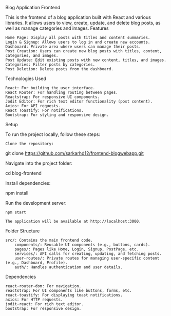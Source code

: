 Blog Application Frontend

This is the frontend of a blog application built with React and various libraries. It allows users to view, create, update, and delete blog posts, as well as manage categories and images.
Features

    Home Page: Display all posts with titles and content summaries.
    Login & Signup: Allows users to log in and create new accounts.
    Dashboard: Private area where users can manage their posts.
    Post Creation: Users can create new blog posts with titles, content, categories, and images.
    Post Update: Edit existing posts with new content, titles, and images.
    Categories: Filter posts by categories.
    Post Deletion: Delete posts from the dashboard.

Technologies Used

    React: For building the user interface.
    React Router: For handling routing between pages.
    Reactstrap: For responsive UI components.
    Jodit Editor: For rich text editor functionality (post content).
    Axios: For API requests.
    React Toastify: For notifications.
    Bootstrap: For styling and responsive design.

Setup

To run the project locally, follow these steps:

    Clone the repository:

git clone https://github.com/sarkarhd12/frontend-blogwebapp.git

Navigate into the project folder:

cd blog-frontend

Install dependencies:

npm install

Run the development server:

    npm start

    The application will be available at http://localhost:3000.

Folder Structure

    src/: Contains the main frontend code.
        components/: Reusable UI components (e.g., buttons, cards).
        pages/: Pages like Home, Login, Signup, PostPage, etc.
        services/: API calls for creating, updating, and fetching posts.
        user-routes/: Private routes for managing user-specific content (e.g., Dashboard, Profile).
        auth/: Handles authentication and user details.

Dependencies

    react-router-dom: For navigation.
    reactstrap: For UI components like buttons, forms, etc.
    react-toastify: For displaying toast notifications.
    axios: For HTTP requests.
    jodit-react: For rich text editor.
    bootstrap: For responsive design.